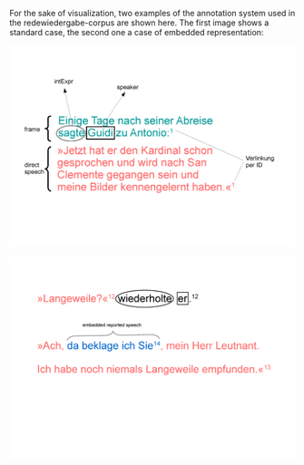 For the sake of visualization, two examples of the annotation system used in the redewiedergabe-corpus are shown here. The first image shows a standard case, the second one a case of embedded representation:

![example1, Marie von Ebner-Eschenbach: Agave (1903)](/resources/docs/img/example_easy.png)

![example2, Louise von François: Phosphorus Hollunder (1881)](/resources/docs/img/example_embedding.png)
